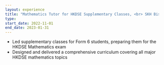 ```yaml
---
layout: experience
title: "Mathematics Tutor for HKDSE Supplementary Classes, <br> SKH Bishop Mok Sau Tseng Secondary School"
type: 
start_date: 2022-11-01
end_date: 2023-01-31
---
```

- Led supplementary classes for Form 6 students, preparing them for the HKDSE Mathematics exam
- Designed and delivered a comprehensive curriculum covering all major HKDSE mathematics topics
